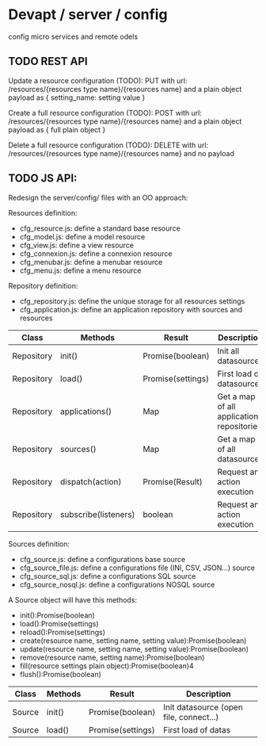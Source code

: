 Devapt / server / config
========================


config micro services and remote odels


TODO REST API
------------------
Update a resource configuration (TODO):
PUT with url: /resources/{resources type name}/{resources name} and a plain object payload as { setting_name: setting value }

Create a full resource configuration (TODO):
POST with url: /resources/{resources type name}/{resources name} and a plain object payload as { full plain object }

Delete a full resource configuration (TODO):
DELETE with url: /resources/{resources type name}/{resources name} and no payload



TODO JS API:
------------------
Redesign the server/config/ files with an OO approach:

Resources definition:
* cfg_resource.js: define a standard base resource
* cfg_model.js: define a model resource
* cfg_view.js: define a view resource
* cfg_connexion.js: define a connexion resource
* cfg_menubar.js: define a menubar resource
* cfg_menu.js: define a menu resource


Repository definition:
* cfg_repository.js: define the unique storage for all resources settings
* cfg_application.js: define an application repository with sources and resources

Class|Methods|Result|Description
-----------|---------------------|------------------|----------------------------------------
Repository |init()               |Promise(boolean)  |Init all datasources
Repository |load()               |Promise(settings) |First load of datasources
Repository |applications()       |Map               |Get a map of all applications repositories
Repository |sources()            |Map               |Get a map of all datasources
Repository |dispatch(action)     |Promise(Result)   |Request an action execution
Repository |subscribe(listeners) |boolean           |Request an action execution


Sources definition:
* cfg_source.js: define a configurations base source
* cfg_source_file.js: define a configurations file (INI, CSV, JSON...) source
* cfg_source_sql.js: define a configurations SQL source
* cfg_source_nosql.js: define a configurations NOSQL source

A Source object will have this methods:
* init():Promise(boolean)
* load():Promise(settings)
* reload():Promise(settings)
* create(resource name, setting name, setting value):Promise(boolean)
* update(resource name, setting name, setting value):Promise(boolean)
* remove(resource name, setting name):Promise(boolean)
* fill(resource settings plain object):Promise(boolean)4
* flush():Promise(boolean)

Class|Methods|Result|Description
-----------|----------|------------------|----------------------------------------
Source     |init()    |Promise(boolean)  |Init datasource (open file, connect...)
Source     |load()    |Promise(settings) |First load of datas

